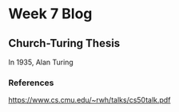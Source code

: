 # Week 7 Blog
## Church-Turing Thesis
In 1935, Alan Turing 

### References
https://www.cs.cmu.edu/~rwh/talks/cs50talk.pdf
